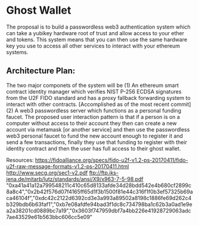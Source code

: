# Ghost Wallet
The proposal is to build a passwordless web3 authentication system which can take a yubikey hardware root of trust and allow access to your ether and tokens. This system means that you can then use the same hardware key you use to access all other services to interact with your ethereum systems.

## Architecture Plan:
The two major componets of the system will be (1) An ethereum smart contract identity manager which verifies NIST P-256 ECDSA signatures from the U2F FIDO standard and has a proxy fallback forwarding system to interact with other contracts. [Accomplished as of the most recent commit] (2) A web3 passwordless server which functions as a personal funding faucet.
The proposed user interaction pattern is that if a person is on a computer without access to their account they then can create a new account via metamask [or another service] and then use the passwordless web3 personal faucet to fund the new account enough to register it and send a few transactions, finally they use that funding to register with their identity contract and then the user has full access to their ghost wallet.

Resources:
https://fidoalliance.org/specs/fido-u2f-v1.2-ps-20170411/fido-u2f-raw-message-formats-v1.2-ps-20170411.html
http://www.secg.org/sec1-v2.pdf
ftp://ftp.iks-jena.de/mitarb/lutz/standards/ansi/X9/x963-7-5-98.pdf
"0xa41a41a12a799548211c410c65d8133afde34d28bdd542e4b680cf2899c8a8c4","0x2b42f576d07f4165ff65d1f3b1500f81e44c316f1f0b3ef57325b69aca46104f","0xdc42c2122d6392cd3e3a993a89502a8198c1886fe69d262c4b329bdb6b63faf1","0xb7e08afdfe94bad3f1dc8c734798ba1c62b3a0ad1e9ea2a38201cd0889bc7a19","0x3603f747959dbf7a4bb226e41928729063adc7ae43529e61b563bbc606cc5e09"
